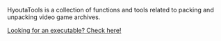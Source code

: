 HyoutaTools is a collection of functions and tools related to packing and unpacking video game archives.

[Looking for an executable? Check here!](https://github.com/AdmiralCurtiss/HyoutaTools/actions?query=event%3Apush+is%3Asuccess+branch%3Amaster)
